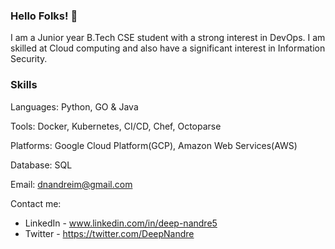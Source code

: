### Hello Folks! 👋
 
I am a Junior year B.Tech CSE student with a strong interest in DevOps. I am skilled at Cloud computing and also have a significant interest in Information Security.

### Skills 
Languages: Python, GO & Java

Tools: Docker, Kubernetes, CI/CD,  Chef, Octoparse

Platforms: Google Cloud Platform(GCP), Amazon Web Services(AWS)

Database: SQL

Email: dnandreim@gmail.com

Contact me:
- LinkedIn - www.linkedin.com/in/deep-nandre5
- Twitter - https://twitter.com/DeepNandre

